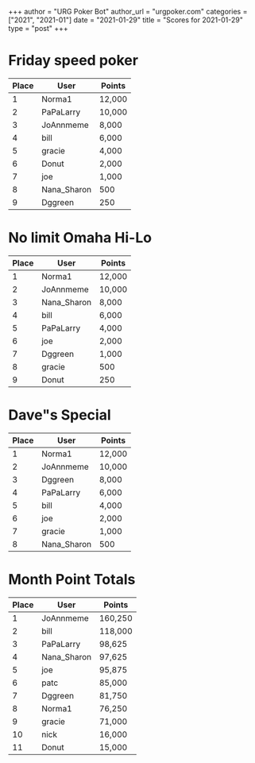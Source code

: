 +++
author = "URG Poker Bot"
author_url = "urgpoker.com"
categories = ["2021", "2021-01"]
date = "2021-01-29"
title = "Scores for 2021-01-29"
type = "post"
+++
# Friday speed poker

| Place | User | Points |
|-------|------|--------|
| 1 | Norma1 | 12,000 |
| 2 | PaPaLarry | 10,000 |
| 3 | JoAnnmeme | 8,000 |
| 4 | bill | 6,000 |
| 5 | gracie | 4,000 |
| 6 | Donut | 2,000 |
| 7 | joe | 1,000 |
| 8 | Nana_Sharon | 500 |
| 9 | Dggreen | 250 |

# No limit Omaha Hi-Lo

| Place | User | Points |
|-------|------|--------|
| 1 | Norma1 | 12,000 |
| 2 | JoAnnmeme | 10,000 |
| 3 | Nana_Sharon | 8,000 |
| 4 | bill | 6,000 |
| 5 | PaPaLarry | 4,000 |
| 6 | joe | 2,000 |
| 7 | Dggreen | 1,000 |
| 8 | gracie | 500 |
| 9 | Donut | 250 |

# Dave"s Special

| Place | User | Points |
|-------|------|--------|
| 1 | Norma1 | 12,000 |
| 2 | JoAnnmeme | 10,000 |
| 3 | Dggreen | 8,000 |
| 4 | PaPaLarry | 6,000 |
| 5 | bill | 4,000 |
| 6 | joe | 2,000 |
| 7 | gracie | 1,000 |
| 8 | Nana_Sharon | 500 |

# Month Point Totals

| Place | User | Points |
|-------|------|--------|
| 1 | JoAnnmeme | 160,250 |
| 2 | bill | 118,000 |
| 3 | PaPaLarry | 98,625 |
| 4 | Nana_Sharon | 97,625 |
| 5 | joe | 95,875 |
| 6 | patc | 85,000 |
| 7 | Dggreen | 81,750 |
| 8 | Norma1 | 76,250 |
| 9 | gracie | 71,000 |
| 10 | nick | 16,000 |
| 11 | Donut | 15,000 |
